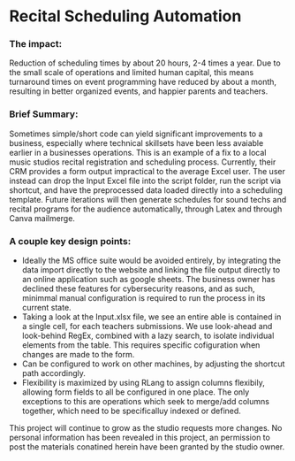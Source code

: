# Recital Scheduling Automation

### The impact: 

Reduction of scheduling times by about 20 hours, 2-4 times a year. Due to the small scale of operations and limited human capital, this means turnaround times on event programming have reduced by about a month, resulting in better organized events, and happier parents and teachers.

### Brief Summary:

Sometimes simple/short code can yield significant improvements to a business, especially where technical skillsets have been less avaiable earlier in a businesses operations. This is an example of a fix to a local music studios recital registration and scheduling process. Currently, their CRM provides a form output impractical to the average Excel user. The user instead can drop the Input Excel file into the script folder, run the script via shortcut, and have the preprocessed data loaded directly into a scheduling template. Future iterations will then generate schedules for sound techs and recital programs for the audience automatically, through Latex and through Canva mailmerge.

### A couple key design points:

- Ideally the MS office suite would be avoided entirely, by integrating the data import directly to the website and linking the file output directly to an online application such as google sheets. The business owner has declined these features for cybersecurity reasons, and as such, minimmal manual configuration is required to run the process in its current state.
- Taking a look at the Input.xlsx file, we see an entire able is contained in a single cell, for each teachers submissions. We use look-ahead and look-behind RegEx, combined with a lazy search, to isolate individual elements from the table. This requires specific cofiguration when changes are made to the form.
- Can be configured to work on other machines, by adjusting the shortcut path accordingly.
- Flexibility is maximized by using RLang to assign columns flexibily, allowing form fields to all be configured in one place. The only exceptions to this are operations which seek to merge/add columns together, which need to be specificalluy indexed or defined.

This project will continue to grow as the studio requests more changes. No personal information has been revealed in this project, an permission to post the materials conatined herein have been granted by the studio owner.
